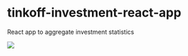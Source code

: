 # tinkoff-investment-react-app

React app to aggregate investment statistics


<img src="https://user-images.githubusercontent.com/12560043/130585257-97d44615-2e02-4e27-8406-951935ec454d.png">


